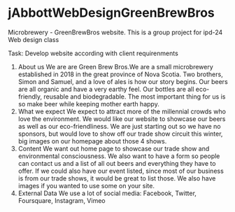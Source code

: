 # jAbbottWebDesignGreenBrewBros
Microbrewery - GreenBrewBros website. This is a group project for ipd-24 Web design class

Task:
Develop website according with client requirenments

1. About us
We are are Green Brew Bros.We are a small microbrewery established in 2018 in the great
province of Nova Scotia. Two brothers, Simon and Samuel, and a love of ales is how our story
begins. Our beers are all organic and have a very earthy feel. Our bottles are all eco-friendly, reusable
and biodegradable. The most important thing for us is so make beer while keeping
mother earth happy.
2. What we expect
We expect to attract more of the millennial crowds who love the environment. We would like
our website to showcase our beers as well as our eco-friendliness. We are just starting out so
we have no sponsors, but would love to show off our trade show circuit this winter, big images
on our homepage about those 4 shows.
3. Content
We want out home page to showcase our trade show and environmental consciousness. We
also want to have a form so people can contact us and a list of all out beers and everything
they have to offer. If we could also have our event listed, since most of our business is from our
trade shows, it would be great to list those.
We also have images if you wanted to use some on your site.
4. External Data
We use a lot of social media: Facebook, Twitter, Foursquare, Instagram, Vimeo